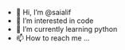 - 👋 Hi, I’m @saialif
- 👀 I’m interested in code
- 🌱 I’m currently learning python
- 📫 How to reach me ...

<!---
saialif/saialif is a ✨ special ✨ repository because its `README.md` (this file) appears on your GitHub profile.
You can click the Preview link to take a look at your changes.
--->
